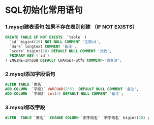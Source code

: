 # SQL初始化常用语句

### 1.mysql建表语句  如果不存在表则创建 （IF NOT EXISTS）

```sql
CREATE TABLE IF NOT EXISTS  `table` (
  `id` bigint(20) NOT NULL COMMENT '主键id',
  `mark` longtext COMMENT '备注',
  `score` bigint(20) DEFAULT NULL COMMENT '分数',
  PRIMARY KEY (`id`)
) ENGINE=InnoDB DEFAULT CHARSET=utf8 COMMENT='表备注';
```

### 2.mysql添加字段语句

```sql
ALTER TABLE `表名`
ADD COLUMN  `字段1` VARCHAR(255)  DEFAULT NULL COMMENT '备注',
ADD COLUMN  `字段2` int(4) DEFAULT NULL COMMENT '备注';
```

### 3.mysql修改字段

```SQL
ALTER  TABLE `表名`  CHANGE COLUMN `旧字段名` `新字段名` bigint(20) ;
```



